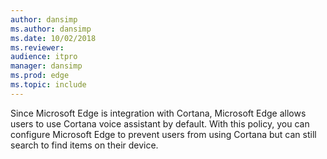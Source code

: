 ```yaml
---
author: dansimp
ms.author: dansimp
ms.date: 10/02/2018
ms.reviewer: 
audience: itpro
manager: dansimp
ms.prod: edge
ms.topic: include
---
```


Since Microsoft Edge is integration with Cortana, Microsoft Edge allows users to use Cortana voice assistant by default. With this policy, you can configure Microsoft Edge to prevent users from using Cortana but can still search to find items on their device.
